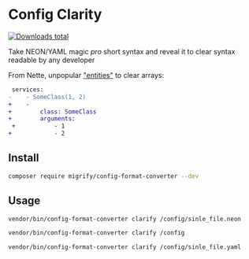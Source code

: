 # Config Clarity

[![Downloads total](https://img.shields.io/packagist/dt/migrify/config-format-converter.svg?style=flat-square)](https://packagist.org/packages/migrify/config-format-converter/stats)

Take NEON/YAML magic *pro* short syntax and reveal it to clear syntax readable by any developer

From Nette, unpopular ["entities"](https://ne-on.org/) to clear arrays:

```diff
 services:
-    - SomeClass(1, 2)
+    -
+        class: SomeClass
+        arguments:
 +           - 1
+            - 2
```

## Install

```bash
composer require migrify/config-format-converter --dev
```

## Usage

```bash
vendor/bin/config-format-converter clarify /config/sinle_file.neon

vendor/bin/config-format-converter clarify /config

vendor/bin/config-format-converter clarify /config/sinle_file.yaml
```
